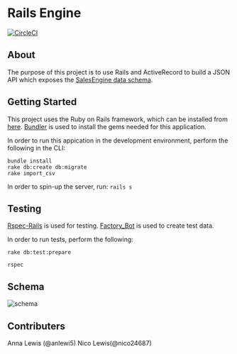 # Rails Engine

[![CircleCI](https://circleci.com/gh/anlewi5/rales_engine/tree/master.svg?style=shield)](https://circleci.com/gh/anlewi5/rales_engine/tree/master)

## About

The purpose of this project is to use Rails and ActiveRecord to build a JSON API which exposes the [SalesEngine data schema](https://github.com/turingschool-examples/sales_engine/tree/master/data).

## Getting Started

This project uses the Ruby on Rails framework, which can be installed from [here](http://installrails.com/).
[Bundler](http://bundler.io/) is used to install the gems needed for this application.

In order to run this appication in the development environment, perform the following in the CLI:

```
bundle install
rake db:create db:migrate
rake import_csv
```

In order to spin-up the server, run: `rails s`

## Testing

[Rspec-Rails](https://github.com/rspec/rspec-rails) is used for testing.
[Factory_Bot](https://github.com/thoughtbot/factory_bot) is used to create test data.

In order to run tests, perform the following:

`rake db:test:prepare`

`rspec`

## Schema
![schema](https://image.ibb.co/dUhr9G/Screen_Shot_2018_01_24_at_16_36_00.png)


## Contributers

Anna Lewis (@anlewi5) Nico Lewis(@nico24687)
